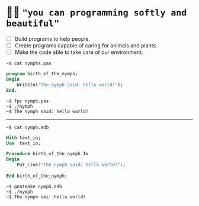 # :elf_woman: `"you can programming softly and beautiful"`
- [ ] Build programs to help people.   
- [ ] Create programs capable of caring for animals and plants.   
- [ ] Make the code able to take care of our environment.   

`~$ cat nymphs.pas`   
~~~ pascal
program birth_of_the_nymph;
Begin
    Writeln('The nymph said: hello world!');
End.	
~~~
`~$ fpc nymph.pas`  
`~$ ./nymph`   
`~$ The nymph said: hello world!`   

____
`~$ cat nymph.adb`
~~~ada
With text_io; 
Use  text_io;

Procedure birth_of_the_nymph Is
Begin
	Put_Line("The nymph said: hello world!");
	
End birth_of_the_nymph;
~~~

`~$ gnatmake nymph.adb`  
`~$ ./nymph`  
`~$ The nymph sai: hello world!`  
<!---

# Programação pode ser suave e graciosa.
   - [ ] Construir programas para ajudar as pessoas.
   - [ ] Criar programas capazes de cuidar de animais e plantas.
   - [ ] Tornar o código capaz de cuidar do nosso ambiente

     - [ ] Criar IA para gestão de conhecimento em dados [markdown ou sql]
     `daemon, angel, nymphs`
     ~hospeada em servidor raspberry pi
--->

<!---
    eram criaturas mitologicas com vida ligada, a riachos, lagos, bosques e montanhas - 
    - destaca-se as 9 musas
      ou 9 filhas de minemosine
      * criaturas protetoras e guardiãs
   ### GUI APPS
   > Graphical User Interface 

   ### CLI APPS
   > Command Lines Interface

   ### IUH - interface of use hardware
   > interface de uso do hardware
   > #### Mutual and Reactive Interaction Architecture.   
   > Interface for Mutual and Reactive Interaction.  
   > Interface para aperfeiçoar a interação (inputs e outups) do (homem && maquina) e (ambiente && maquina).   
   > **computer interaction with environment**. 
   >  - [X] Interaction with human (and Animal)
   >  - [X] Interaction with the Environment (plants, ground, water, and the earth)
   >  - [X] Interaction with Another Computer
--->
